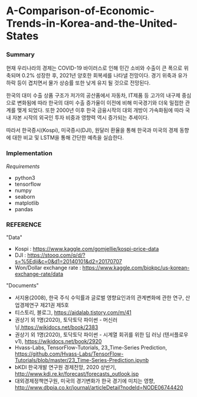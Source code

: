 # A-Comparison-of-Economic-Trends-in-Korea-and-the-United-States

### Summary
현재 우리나라의 경제는 COVID-19 바이러스로 인해 민간 소비와 수출이 큰 폭으로 위축되며 0.2% 성장한 후,
2021년 양호한 회복세를 나타낼 전망이다. 경기 위축과 유가 하락 등이 겹치면서 물가 상승률 또한 낮게
유지 될 것으로 전망된다.

한국의 대미 수출 상품 구조가 저가의 공산품에서 자동차, IT제품 등 고가의 내구제 중심으로
변화됨에 따라 한국의 대미 수출 증가율이 이전에 비해 미국경기와 더욱 밀접한 관계를 맺게 되었다.
또한 2000년 이후 한국 금융시작의 대외 개방이 가속화됨에 따라 국내 자본 시작의 외국인 투자
비중과 영향력 역시 증가되는 추세이다.

따라서 한국증시(Kospi), 미국증시(DJI), 원달러 환율을 통해 한국과 미국의 경제 동향에 대한 비교 및 LSTM을 통해 간단한 예측을 실습한다.


### Implementation
*Requirements*
- python3
- tensorflow
- numpy
- seaborn
- matplotlib
- pandas

### REFERENCE
"Data"
- Kospi : https://www.kaggle.com/gomjellie/kospi-price-data
- DJI : https://stooq.com/q/d/?s=%5Edji&c=0&d1=20140101&d2=20170707
- Won/Dollar exchange rate : https://www.kaggle.com/biokpc/us-korean-exchange-rate/data

"Documents"
- 서지용(2008), 한국 주식 수익률과 글로벌 영향요인과의 관계변화에 관한 연구, 산업경제연구 제21권 제5호
- 티스토리, 블로그, https://aidalab.tistory.com/m/41
- 권상기 외 1명(2020), 토닥토닥 파이썬 - 머신러닝,https://wikidocs.net/book/2383
- 권상기 외 1명(2020), 토닥토닥 파이썬 - 시계열 회귀를 위한 딥 러닝 (텐서플로우 v1), https://wikidocs.net/book/2920
- Hvass-Labs, TensorFlow-Tutorials, 23_Time-Series Prediction, https://github.com/Hvass-Labs/TensorFlow-Tutorials/blob/master/23_Time-Series-Prediction.ipynb
- bKDI 한국개발 연구원 경제전망, 2020 상반기, http://www.kdi.re.kr/forecast/forecasts_outlook.jsp
- 대외경제정책연구원, 미국의 경기변화가 한국 경기에 미치는 영향, http://www.dbpia.co.kr/journal/articleDetail?nodeId=NODE06744420
